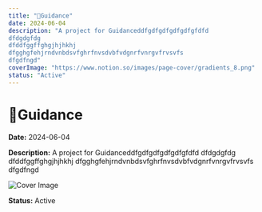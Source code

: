 ```yaml
---
title: "🦉Guidance"
date: 2024-06-04
description: "A project for Guidanceddfgdfgdfgdfgdfgfdfd
dfdgdgfdg
dfddfggffghgjhjhkhj
dfgghgfehjrndvnbdsvfghrfnvsdvbfvdgnrfvnrgvfrvsvfs
dfgdfngd"
coverImage: "https://www.notion.so/images/page-cover/gradients_8.png"
status: "Active"
---
```


# 🦉Guidance

**Date:** 2024-06-04

**Description:** A project for Guidanceddfgdfgdfgdfgdfgfdfd
dfdgdgfdg
dfddfggffghgjhjhkhj
dfgghgfehjrndvnbdsvfghrfnvsdvbfvdgnrfvnrgvfrvsvfs
dfgdfngd

![Cover Image](https://www.notion.so/images/page-cover/gradients_8.png)

**Status:** Active
